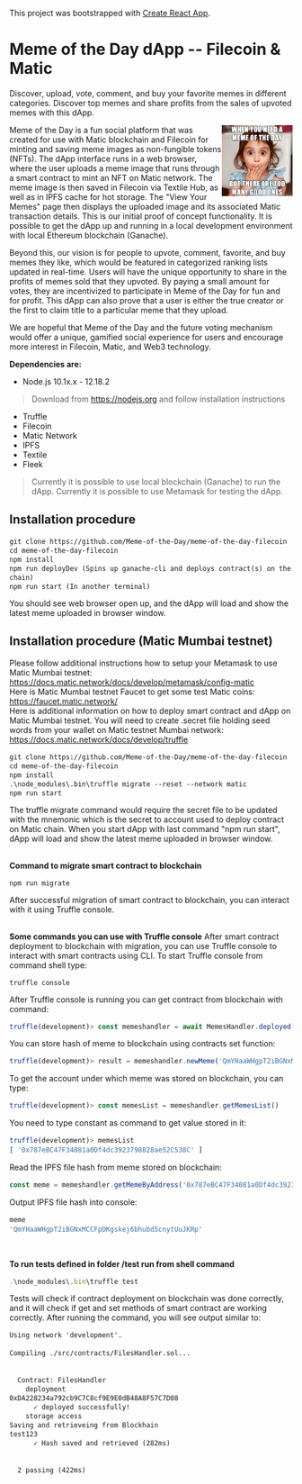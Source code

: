 This project was bootstrapped with [Create React App](https://github.com/facebook/create-react-app).
# Meme of the Day dApp -- Filecoin & Matic

Discover, upload, vote, comment, and buy your favorite memes in different categories. Discover top memes and share profits from the sales of upvoted memes with this dApp.

<img src="/src/content/Meme-of-the-Day-dApp-Meme-Final.png" width=25% height=25% align="right">Meme of the Day is a fun social platform that was created for use with Matic blockchain and Filecoin for minting and saving meme images as non-fungible tokens (NFTs). The dApp interface runs in a web browser, where the user uploads a meme image that runs through a smart contract to mint an NFT on Matic network. The meme image is then saved in Filecoin via Textile Hub, as well as in IPFS cache for hot storage. The "View Your Memes" page then displays the uploaded image and its associated Matic transaction details. This is our initial proof of concept functionality. It is possible to get the dApp up and running in a local development environment with local Ethereum blockchain (Ganache).

Beyond this, our vision is for people to upvote, comment, favorite, and buy memes they like, which would be featured in categorized ranking lists updated in real-time. Users will have the unique opportunity to share in the profits of memes sold that they upvoted. By paying a small amount for votes, they are incentivized to participate in Meme of the Day for fun and for profit. This dApp can also prove that a user is either the true creator or the first to claim title to a particular meme that they upload.

We are hopeful that Meme of the Day and the future voting mechanism would offer a unique, gamified social experience for users and encourage more interest in Filecoin, Matic, and Web3 technology.

**Dependencies are:**
- Node.js 10.1x.x - 12.18.2
> Download from https://nodejs.org and follow installation instructions
- Truffle
- Filecoin
- Matic Network
- IPFS
- Textile
- Fleek
> Currently it is possible to use local blockchain (Ganache) to run the dApp.
> Currently it is possible to use Metamask for testing the dApp.


## Installation procedure
```shell
git clone https://github.com/Meme-of-the-Day/meme-of-the-day-filecoin
cd meme-of-the-day-filecoin
npm install
npm run deployDev (Spins up ganache-cli and deploys contract(s) on the chain)
npm run start (In another terminal)
```
You should see web browser open up, and the dApp will load and show the latest meme uploaded in browser window.

## Installation procedure (Matic Mumbai testnet)
Please follow additional instructions how to setup your Metamask to use Matic Mumbai testnet:<br>
https://docs.matic.network/docs/develop/metamask/config-matic<br>
Here is Matic Mumbai testnet Faucet to get some test Matic coins:<br>
https://faucet.matic.network/<br>
Here is additional information on how to deploy smart contract and dApp on Matic Mumbai testnet. You will need to create .secret file holding seed words from your wallet on Matic testnet Mumbai network:
https://docs.matic.network/docs/develop/truffle<br>

```shell
git clone https://github.com/Meme-of-the-Day/meme-of-the-day-filecoin
cd meme-of-the-day-filecoin
npm install
.\node_modules\.bin\truffle migrate --reset --network matic
npm run start
```
The truffle migrate command would require the secret file to be updated with the mnemonic which is the secret to account used to deploy contract on Matic chain.
When you start dApp with last command "npm run start", dApp will load and show the latest meme uploaded in browser window.
<br><br>

**Command to migrate smart contract to blockchain**
```shell
npm run migrate
```
After successful migration of smart contract to blockchain, you can interact with it using Truffle console.
<br><br>

**Some commands you can use with Truffle console**
After smart contract deployment to blockchain with migration, you can use Truffle console to interact with smart contracts using CLI. To start Truffle console from command shell type:
```shell
truffle console
```
After Truffle console is running you can get contract from blockchain with command:
```javascript
truffle(development)> const memeshandler = await MemesHandler.deployed()
```
You can store hash of meme to blockchain using contracts set function:
```javascript
truffle(development)> result = memeshandler.newMeme('QmYHaaWHgpT2iBGNxMCCFpDKgskej6bhubd5cnytUuJKRp')
```
To get the account under which meme was stored on blockchain, you can type:
```javascript
truffle(development)> const memesList = memeshandler.getMemesList()
```
You need to type constant as command to get value stored in it:
```javascript
truffle(development)> memesList
[ '0x787eBC47F34081a0Df4dc3923798828ae52C538C' ]
```
Read the IPFS file hash from meme stored on blockchain:
```javascript
const meme = memeshandler.getMemeByAddress('0x787eBC47F34081a0Df4dc3923798828ae52C538C')
```
Output IPFS file hash into console:
```javascript
meme
'QmYHaaWHgpT2iBGNxMCCFpDKgskej6bhubd5cnytUuJKRp'
```
<br>

**To run tests defined in folder /test run from shell command**  
```javascript
.\node_modules\.bin\truffle test
```
Tests will check if contract deployment on blockchain was done correctly, and it will check if get and set methods of smart contract are working correctly. After running the command, you will see output similar to:
```shell
Using network 'development'.

Compiling ./src/contracts/FilesHandler.sol...


  Contract: FilesHandler
    deployment
0xDA228234a792cb9C7C8cf9E9E0dB48A8F57C7D08
      ✓ deployed successfully!
    storage access
Saving and retrieveing from Blockhain
test123
      ✓ Hash saved and retrieved (282ms)


  2 passing (422ms)

```

